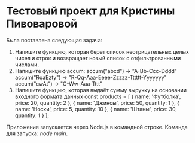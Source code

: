 # Тестовый проект для Кристины Пивоваровой
Была поставлена следующая задача:

1. Напишите функцию, которая берет список неотрицательных целых чисел и строк и возвращает новый список с отфильтрованными числами.
2. Напишите функцию accum:
accum("abcd") -> "A-Bb-Ccc-Dddd"
accum("RqaEzty") -> "R-Qq-Aaa-Eeee-Zzzzz-Tttttt-Yyyyyyy"
accum("cwAt") -> "C-Ww-Aaa-Tttt"
3. Напишите функцию, которая выдаёт сумму выручку на основании входного формата данных
const products = [
{ name: 'Футболка', price: 20, quantity: 2 },
{ name: 'Джинсы', price: 50, quantity: 1 },
{ name: 'Носки', price: 5, quantity: 10 },
{ name: 'Штаны', price: 30, quantity: 1 }
];

Приложение запускается через Node.js в командной строке.
Команда для запуска: *node main*.